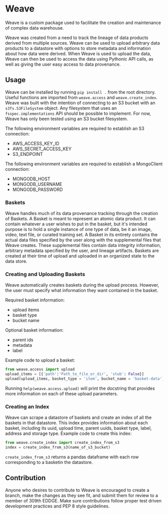 # Weave

Weave is a custom package used to facilitate the creation and maintenance of
complex data warehouse.

Weave was created from a need to track the lineage of data products derived
from multiple sources. Weave can be used to upload arbitrary data products to a
datastore with options to store metadata and information about how data were
derived. When Weave is used to upload the data, Weave can then be used to
access the data using Pythonic API calls, as well as giving the user easy
access to data provenance.

## Usage

Weave can be installed by running `pip install .` from the root directory.
Useful functions are imported from `weave.access` and `weave.create_index`.
Weave was built with the intention of connecting to an S3 bucket with an
`s3fs.S3FileSystem` object. Any filesystem that uses an
`fsspec.implementations` API should be possible to implement. For now, Weave
has only been tested using an S3 bucket filesystem.  

The following environment variables are required to establish an S3 connection:  
- AWS_ACCESS_KEY_ID
- AWS_SECRET_ACCESS_KEY
- S3_ENDPOINT
  
The following environment variables are required to establish a MongoClient connection:  
- MONGODB_HOST
- MONGODB_USERNAME
- MONGODB_PASSWORD

### Baskets 

Weave handles much of its data provenance tracking through the creation of
Baskets. A Basket is meant to represent an atomic data product. It can contain
whatever a user wishes to put in the basket, but it's intended purpose is to
hold a single instance of one type of data, be it an image, video, text file,
or curated training set. A Basket in its entirety contains the actual data
files specified by the user along with the supplemental files that Weave
creates. These supplemental files contain data integrity information, arbitrary
metadata specified by the user, and lineage artifacts. Baskets are created at
their time of upload and uploaded in an organized state to the data store.

### Creating and Uploading Baskets

Weave automatically creates baskets during the upload process. However, the
user must specify what information they want contained in the basket.

Required basket information:
- upload items
- basket type
- bucket name

Optional basket information:
- parent ids
- metadata
- label

Example code to upload a basket:

```python
from weave.access import upload
upload_items = [{'path':'Path_to_file_or_dir', 'stub': False}]
upload(upload_items, basket_type = 'item', bucket_name = 'basket-data')
```

Running `help(weave.access.upload)` will print the docstring that provides more
information on each of these upload parameters.

### Creating an Index

Weave can scrape a datastore of baskets and create an index of all the baskets
in that datastore. This index provides information about each basket, including
its uuid, upload time, parent uuids, basket type, label, address and storage
type. Example code to create this index:
```python
from weave.create_index import create_index_from_s3
index = create_index_from_s3(name_of_s3_bucket)
```
`create_index_from_s3` returns a pandas dataframe with each row corresponding
to a basketin the datastore.

## Contribution

Anyone who desires to contribute to Weave is encouraged to create a branch,
make the changes as they see fit, and submit them for review to a member of
309th EDDGE. Make sure contributions follow proper test driven development
practices and PEP 8 style guidelines.
